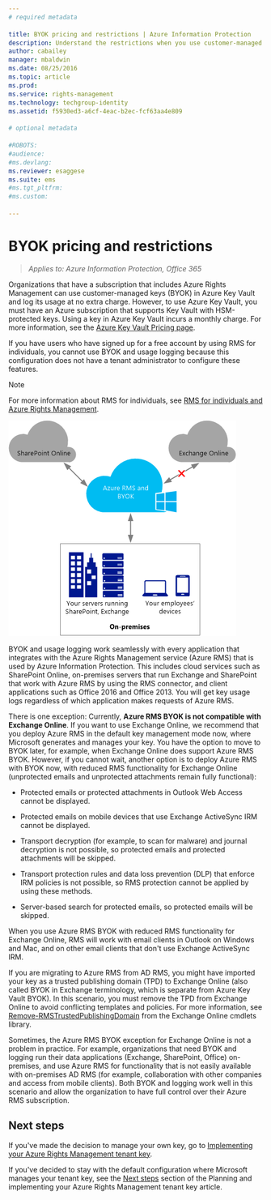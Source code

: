 ```yaml
---
# required metadata

title: BYOK pricing and restrictions | Azure Information Protection
description: Understand the restrictions when you use customer-managed keys (known as "bring your own key", or BYOK) with Azure RMS.
author: cabailey
manager: mbaldwin
ms.date: 08/25/2016
ms.topic: article
ms.prod:
ms.service: rights-management
ms.technology: techgroup-identity
ms.assetid: f5930ed3-a6cf-4eac-b2ec-fcf63aa4e809

# optional metadata

#ROBOTS:
#audience:
#ms.devlang:
ms.reviewer: esaggese
ms.suite: ems
#ms.tgt_pltfrm:
#ms.custom:

---
```


# BYOK pricing and restrictions

>*Applies to: Azure Information Protection, Office 365*


Organizations that have a subscription that includes Azure Rights Management can use customer-managed keys (BYOK) in Azure Key Vault and log its usage at no extra charge. However, to use Azure Key Vault, you must have an Azure subscription that supports Key Vault with HSM-protected keys. Using a key in Azure Key Vault incurs a monthly charge. For more information, see the [Azure Key Vault Pricing page](https://azure.microsoft.com/en-us/pricing/details/key-vault/).

If you have users who have signed up for a free account by using RMS for individuals, you cannot use BYOK and usage logging because this configuration does not have a tenant administrator to configure these features.


> [!NOTE]
> For more information about RMS for individuals, see [RMS for individuals and Azure Rights Management](../understand-explore/rms-for-individuals.md).

![BYOK doesn't support Exchange Online](../media/RMS_BYOK_noExchange.png)

BYOK and usage logging work seamlessly with every application that integrates with the Azure Rights Management service (Azure RMS) that is used by Azure Information Protection. This includes cloud services such as SharePoint Online, on-premises servers that run Exchange and SharePoint that work with Azure RMS by using the RMS connector, and client applications such as Office 2016 and Office 2013. You will get key usage logs regardless of which application makes requests of Azure RMS.

There is one exception: Currently, **Azure RMS BYOK is not compatible with Exchange Online**. If you want to use Exchange Online, we recommend that you deploy Azure RMS in the default key management mode now, where Microsoft generates and manages your key. You have the option to move to BYOK later, for example, when Exchange Online does support Azure RMS BYOK. However, if you cannot wait, another option is to deploy Azure RMS with BYOK now, with reduced RMS functionality for Exchange Online (unprotected emails and unprotected attachments remain fully functional):

-   Protected emails or protected attachments in Outlook Web Access cannot be displayed.

-   Protected emails on mobile devices that use Exchange ActiveSync IRM cannot be displayed.

-   Transport decryption (for example, to scan for malware) and journal  decryption is not possible, so protected emails and protected attachments will be skipped.

-   Transport protection rules and data loss prevention (DLP) that enforce IRM policies is not possible, so RMS protection cannot be applied by using these methods.

-   Server-based search for protected emails, so protected emails will be skipped.

When you use Azure RMS BYOK with reduced RMS functionality for Exchange Online, RMS will work with email clients in Outlook on Windows and Mac, and on other email clients that don't use Exchange ActiveSync IRM.

If you are migrating to Azure RMS from AD RMS, you might have imported your key as a trusted publishing domain (TPD) to Exchange Online (also called BYOK in Exchange terminology, which is separate from Azure Key Vault BYOK). In this scenario, you must remove the TPD from Exchange Online to avoid conflicting templates and policies. For more information, see [Remove-RMSTrustedPublishingDomain](https://technet.microsoft.com/library/jj200720%28v=exchg.150%29.aspx) from the Exchange Online cmdlets library.

Sometimes, the Azure RMS BYOK  exception for Exchange Online is not a problem in practice. For example, organizations that need BYOK and logging run their data applications (Exchange, SharePoint, Office) on-premises, and use Azure RMS for functionality that is not easily available with on-premises AD RMS (for example, collaboration with other companies and access from mobile clients). Both BYOK and logging work well in this scenario and allow the organization to have full control over their Azure RMS subscription.

## Next steps

If you've made the decision to manage your own key, go to [Implementing your Azure Rights Management tenant key](plan-implement-tenant-key.md#implementing-your-azure-rights-management-tenant-key).

If you've decided to stay with the default configuration where Microsoft manages your tenant key, see the [Next steps](plan-implement-tenant-key.md#next-steps) section of the Planning and implementing your Azure Rights Management tenant key article.

